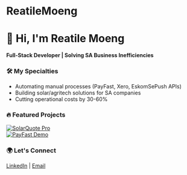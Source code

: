 # ReatileMoeng
# 👋 Hi, I'm Reatile Moeng  
**Full-Stack Developer | Solving SA Business Inefficiencies**  

### 🛠️ My Specialties  
- Automating manual processes (PayFast, Xero, EskomSePush APIs)  
- Building solar/agritech solutions for SA companies  
- Cutting operational costs by 30-60%  

### 🔥 Featured Projects  
[![SolarQuote Pro](https://img.shields.io/badge/-SolarQuote_Pro-000?style=for-the-badge)](https://github.com/ReatileMoeng/solarquote-pro)  
[![PayFast Demo](https://img.shields.io/badge/-PayFast_Integration-000?style=for-the-badge)](https://github.com/ReatileMoeng/payfast-demo)  

### 🌍 Let's Connect  
[LinkedIn](https://linkedin.com/in/yourprofile) | [Email](mailto:you@email.com)  
